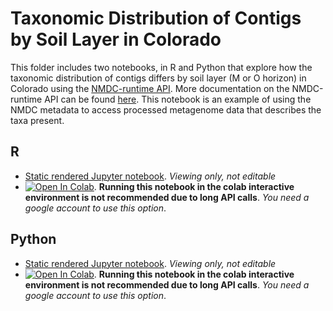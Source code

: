 # Taxonomic Distribution of Contigs by Soil Layer in Colorado

This folder includes two notebooks, in R and Python that explore how the taxonomic distribution of contigs differs by soil layer (M or O horizon) in Colorado using the [NMDC-runtime API](https://api.microbiomedata.org/docs#). More documentation on the NMDC-runtime API can be found [here](https://github.com/microbiomedata/NMDC_documentation/blob/main/docs/howto_guides/api_gui.md). This notebook is an example of using the NMDC metadata to access processed metagenome data that describes the taxa present. 

## R
- [Static rendered Jupyter notebook](https://nbviewer.org/github/microbiomedata/nmdc_notebooks/blob/main/taxonomic_dist_by_soil_layer/R/taxonomic_dist_soil_layer_R.ipynb). _Viewing only, not editable_
- [![Open In Colab](https://colab.research.google.com/assets/colab-badge.svg)](https://colab.research.google.com/github/microbiomedata/nmdc_notebooks/blob/main/taxonomic_dist_by_soil_layer/R/taxonomic_dist_soil_layer_R.ipynb). **Running this notebook in the colab interactive environment is not recommended due to long API calls**. _You need a google account to use this option_. 

## Python
- [Static rendered Jupyter notebook](https://nbviewer.org/github/microbiomedata/nmdc_notebooks/blob/main/taxonomic_dist_by_soil_layer/python/taxonomic_dist_soil_layer.ipynb). _Viewing only, not editable_
- [![Open In Colab](https://colab.research.google.com/assets/colab-badge.svg)](https://colab.research.google.com/github/microbiomedata/nmdc_notebooks/blob/main/taxonomic_dist_by_soil_layer/python/taxonomic_dist_soil_layer.ipynb).  **Running this notebook in the colab interactive environment is not recommended due to long API calls**. _You need a google account to use this option_. 
